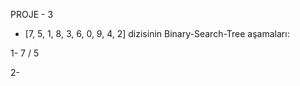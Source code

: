 PROJE - 3

* [7, 5, 1, 8, 3, 6, 0, 9, 4, 2] dizisinin Binary-Search-Tree aşamaları:

1- 7
  /
 5
 
 2- 
